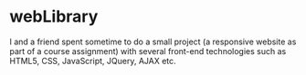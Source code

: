 # webLibrary

I and a friend spent sometime to do a small project (a responsive website as part of a course assignment) with several front-end technologies such as HTML5, CSS, JavaScript, JQuery, AJAX etc. 

